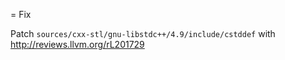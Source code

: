 = Fix

Patch ``sources/cxx-stl/gnu-libstdc++/4.9/include/cstddef`` with http://reviews.llvm.org/rL201729
